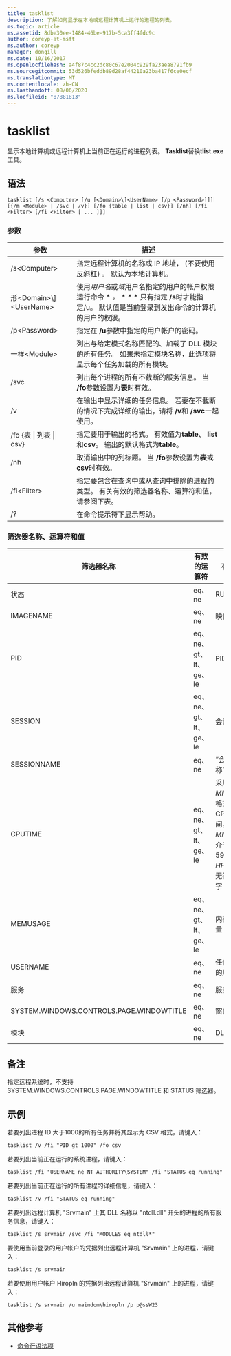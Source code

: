 ```yaml
---
title: tasklist
description: 了解如何显示在本地或远程计算机上运行的进程的列表。
ms.topic: article
ms.assetid: 8dbe30ee-1484-46be-917b-5ca3ff4fdc9c
author: coreyp-at-msft
ms.author: coreyp
manager: dongill
ms.date: 10/16/2017
ms.openlocfilehash: a4f87c4cc2dc80c67e2004c929fa23aea8791fb9
ms.sourcegitcommit: 53d526bfeddb89d28af44210a23ba417f6ce0ecf
ms.translationtype: MT
ms.contentlocale: zh-CN
ms.lasthandoff: 08/06/2020
ms.locfileid: "87881813"
---
```

# <a name="tasklist"></a>tasklist

显示本地计算机或远程计算机上当前正在运行的进程列表。 **Tasklist**替换**tlist.exe**工具。



## <a name="syntax"></a>语法

```
tasklist [/s <Computer> [/u [<Domain>\]<UserName> [/p <Password>]]] [{/m <Module> | /svc | /v}] [/fo {table | list | csv}] [/nh] [/fi <Filter> [/fi <Filter> [ ... ]]]
```

### <a name="parameters"></a>参数

|          参数           |                                                                                                                                            描述                                                                                                                                             |
|------------------------------|----------------------------------------------------------------------------------------------------------------------------------------------------------------------------------------------------------------------------------------------------------------------------------------------------|
|        /s\<Computer>        |                                                                                         指定远程计算机的名称或 IP 地址， (不要使用反斜杠) 。 默认为本地计算机。                                                                                         |
| 形\<Domain>\\\]\<UserName> | 使用*用户名*或*域*用户名指定的用户的帐户权限运行命令 \* <em>。 \* \*</em> \* 只有指定 **/s**时才能指定/u。 默认值是当前登录到发出命令的计算机的用户的权限。 |
|        /p\<Password>        |                                                                                                       指定在 **/u**参数中指定的用户帐户的密码。                                                                                                        |
|         一样\<Module>         |                                                               列出与给定模式名称匹配的、加载了 DLL 模块的所有任务。 如果未指定模块名称，此选项将显示每个任务加载的所有模块。                                                                |
|             /svc             |                                                                                    列出每个进程的所有不截断的服务信息。 当 **/fo**参数设置为**表**时有效。                                                                                    |
|              /v              |                                                                                 在输出中显示详细的任务信息。 若要在不截断的情况下完成详细的输出，请将 **/v**和 **/svc**一起使用。                                                                                 |
|  /fo {表 \| 列表 \| csv}  |                                                                             指定要用于输出的格式。 有效值为**table**、 **list**和**csv**。 输出的默认格式为**table**。                                                                             |
|             /nh              |                                                                                             取消输出中的列标题。 当 **/fo**参数设置为**表**或**csv**时有效。                                                                                              |
|        /fi\<Filter>         |                                                                          指定要包含在查询中或从查询中排除的进程的类型。 有关有效的筛选器名称、运算符和值，请参阅下表。                                                                          |
|              /?              |                                                                                                                                在命令提示符下显示帮助。                                                                                                                                |

### <a name="filter-names-operators-and-values"></a>筛选器名称、运算符和值

| 筛选器名称 |    有效的运算符     |                                                                 有效值                                                                 |
|-------------|------------------------|----------------------------------------------------------------------------------------------------------------------------------------------|
|   状态    |         eq、ne         |                                                                   RUNNING                                                                    |
|  IMAGENAME  |         eq、ne         |                                                                  映像名称                                                                  |
|     PID     | eq、ne、gt、lt、ge、le |                                                                  PID 值                                                                   |
|   SESSION   | eq、ne、gt、lt、ge、le |                                                                会话号                                                                |
| SESSIONNAME |         eq、ne         |                                                                 “会话名称”                                                                 |
|   CPUTIME   | eq、ne、gt、lt、ge、le | 采用<em>HH</em>**：**<em>MM</em>**：**<em>SS</em>格式的 CPU 时间，其中*MM*和*SS*介于0到59之间， *HH*是任意无符号数字 |
|  MEMUSAGE   | eq、ne、gt、lt、ge、le |                                                              内存使用量（KB）                                                              |
|  USERNAME   |         eq、ne         |                                                             任何有效的用户名                                                              |
|  服务   |         eq、ne         |                                                                 服务名称                                                                 |
| SYSTEM.WINDOWS.CONTROLS.PAGE.WINDOWTITLE |         eq、ne         |                                                                 窗口标题                                                                 |
|   模块   |         eq、ne         |                                                                   DLL 名称                                                                   |

## <a name="remarks"></a>备注

指定远程系统时，不支持 SYSTEM.WINDOWS.CONTROLS.PAGE.WINDOWTITLE 和 STATUS 筛选器。

## <a name="examples"></a><a name="BKMK_examples"></a>示例

若要列出进程 ID 大于1000的所有任务并将其显示为 CSV 格式，请键入：
```
tasklist /v /fi "PID gt 1000" /fo csv
```
若要列出当前正在运行的系统进程，请键入：
```
tasklist /fi "USERNAME ne NT AUTHORITY\SYSTEM" /fi "STATUS eq running"
```
若要列出当前正在运行的所有进程的详细信息，请键入：
```
tasklist /v /fi "STATUS eq running"
```
若要列出远程计算机 "Srvmain" 上其 DLL 名称以 "ntdll.dll" 开头的进程的所有服务信息，请键入：
```
tasklist /s srvmain /svc /fi "MODULES eq ntdll*"
```
要使用当前登录的用户帐户的凭据列出远程计算机 "Srvmain" 上的进程，请键入：
```
tasklist /s srvmain
```
若要使用用户帐户 Hiropln 的凭据列出远程计算机 "Srvmain" 上的进程，请键入：
```
tasklist /s srvmain /u maindom\hiropln /p p@ssW23
```

## <a name="additional-references"></a>其他参考

- [命令行语法项](command-line-syntax-key.md)